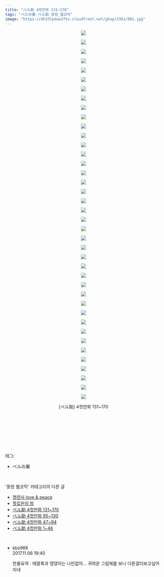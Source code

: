 ```yaml
---
title: "ベル助 4컷만화 131~170"
tags: "ベルの巣 ベル助 동방_웹코믹"
image: "https://dh33lpduw37to.cloudfront.net/ghap/3361/001.jpg"
---
```

<div class="article">
<p style="text-align: center; clear: none; float: none;"><img src="{{ site.imgserver2 }}/ghap/3361/001.jpg"/></p>
<p style="text-align: center; clear: none; float: none;"><img src="{{ site.imgserver2 }}/ghap/3361/002.jpg"/></p>
<p style="text-align: center; clear: none; float: none;"><img src="{{ site.imgserver2 }}/ghap/3361/003.jpg"/></p>
<p style="text-align: center; clear: none; float: none;"><img src="{{ site.imgserver2 }}/ghap/3361/004.jpg"/></p>
<p style="text-align: center; clear: none; float: none;"><img src="{{ site.imgserver2 }}/ghap/3361/005.jpg"/></p>
<p style="text-align: center; clear: none; float: none;"><img src="{{ site.imgserver2 }}/ghap/3361/006.jpg"/></p>
<p style="text-align: center; clear: none; float: none;"><img src="{{ site.imgserver2 }}/ghap/3361/007.jpg"/></p>
<p style="text-align: center; clear: none; float: none;"><img src="{{ site.imgserver2 }}/ghap/3361/008.jpg"/></p>
<p style="text-align: center; clear: none; float: none;"><img src="{{ site.imgserver2 }}/ghap/3361/009.jpg"/></p>
<p style="text-align: center; clear: none; float: none;"><img src="{{ site.imgserver2 }}/ghap/3361/010.jpg"/></p>
<p style="text-align: center; clear: none; float: none;"><img src="{{ site.imgserver2 }}/ghap/3361/011.jpg"/></p>
<p style="text-align: center; clear: none; float: none;"><img src="{{ site.imgserver2 }}/ghap/3361/012.jpg"/></p>
<p style="text-align: center; clear: none; float: none;"><img src="{{ site.imgserver2 }}/ghap/3361/013.jpg"/></p>
<p style="text-align: center; clear: none; float: none;"><img src="{{ site.imgserver2 }}/ghap/3361/014.jpg"/></p>
<p style="text-align: center; clear: none; float: none;"><img src="{{ site.imgserver2 }}/ghap/3361/015.jpg"/></p>
<p style="text-align: center; clear: none; float: none;"><img src="{{ site.imgserver2 }}/ghap/3361/016.jpg"/></p>
<p style="text-align: center; clear: none; float: none;"><img src="{{ site.imgserver2 }}/ghap/3361/017.jpg"/></p>
<p style="text-align: center; clear: none; float: none;"><img src="{{ site.imgserver2 }}/ghap/3361/018.jpg"/></p>
<p style="text-align: center; clear: none; float: none;"><img src="{{ site.imgserver2 }}/ghap/3361/019.jpg"/></p>
<p style="text-align: center; clear: none; float: none;"><img src="{{ site.imgserver2 }}/ghap/3361/020.jpg"/></p>
<p style="text-align: center; clear: none; float: none;"><img src="{{ site.imgserver2 }}/ghap/3361/021.jpg"/></p>
<p style="text-align: center; clear: none; float: none;"><img src="{{ site.imgserver2 }}/ghap/3361/022.jpg"/></p>
<p style="text-align: center; clear: none; float: none;"><img src="{{ site.imgserver2 }}/ghap/3361/023.jpg"/></p>
<p style="text-align: center; clear: none; float: none;"><img src="{{ site.imgserver2 }}/ghap/3361/024.jpg"/></p>
<p style="text-align: center; clear: none; float: none;"><img src="{{ site.imgserver2 }}/ghap/3361/025.jpg"/></p>
<p style="text-align: center; clear: none; float: none;"><img src="{{ site.imgserver2 }}/ghap/3361/026.jpg"/></p>
<p style="text-align: center; clear: none; float: none;"><img src="{{ site.imgserver2 }}/ghap/3361/027.jpg"/></p>
<p style="text-align: center; clear: none; float: none;"><img src="{{ site.imgserver2 }}/ghap/3361/028.jpg"/></p>
<p style="text-align: center; clear: none; float: none;"><img src="{{ site.imgserver2 }}/ghap/3361/029.jpg"/></p>
<p style="text-align: center; clear: none; float: none;"><img src="{{ site.imgserver2 }}/ghap/3361/030.jpg"/></p>
<p style="text-align: center; clear: none; float: none;"><img src="{{ site.imgserver2 }}/ghap/3361/031.jpg"/></p>
<p style="text-align: center; clear: none; float: none;"><img src="{{ site.imgserver2 }}/ghap/3361/032.jpg"/></p>
<p style="text-align: center; clear: none; float: none;"><img src="{{ site.imgserver2 }}/ghap/3361/033.jpg"/></p>
<p style="text-align: center; clear: none; float: none;"><img src="{{ site.imgserver2 }}/ghap/3361/034.jpg"/></p>
<p style="text-align: center; clear: none; float: none;"><img src="{{ site.imgserver2 }}/ghap/3361/035.jpg"/></p>
<p style="text-align: center; clear: none; float: none;"><img src="{{ site.imgserver2 }}/ghap/3361/036.jpg"/></p>
<p style="text-align: center; clear: none; float: none;"><img src="{{ site.imgserver2 }}/ghap/3361/037.jpg"/></p>
<p style="text-align: center; clear: none; float: none;"><img src="{{ site.imgserver2 }}/ghap/3361/038.jpg"/></p>
<p style="text-align: center; clear: none; float: none;"><img src="{{ site.imgserver2 }}/ghap/3361/039.jpg"/></p>
<p style="text-align: center; clear: none; float: none;"><img src="{{ site.imgserver2 }}/ghap/3361/040.jpg"/></p>
<p style="text-align: center; clear: none; float: none;">[ベル助] 4컷만화 131~170</p>
<p style="text-align: center; clear: none; float: none;"><br/></p>
<p style="text-align: center; clear: none; float: none;"><br/></p>
<p><br/></p>
</div><br/>
<div class="tagTrail">
<p>태그: </p>
<ul>
<li>ベルの巣</li>
</ul>
</div><br/>
<div class="another">
<p>'동방 웹코믹' 카테고리의 다른 글</p>
<ul>
<li><a href="/ghap_3365">명련사 love &amp; peace</a></li>
<li><a href="/ghap_3362">할로윈의 밤</a></li>
<li><a href="/ghap_3361">ベル助 4컷만화 131~170</a></li>
<li><a href="/ghap_3360">ベル助 4컷만화 95~130</a></li>
<li><a href="/ghap_3359">ベル助 4컷만화 47~94</a></li>
<li><a href="/ghap_3358">ベル助 4컷만화 1~46</a></li>
</ul>
</div><br/>
<div class="cb_module cb_fluid">
<div class="cb_wrt cb_profile">
<div class="comment">
<ul>
<li class="cb_thumb_off" id="comment15124083">
<div class="cb_comment_area">
<div class="cb_info_area">
<div class="cb_section">
<span class="cb_nick_name">kbs966</span>
</div>
<div class="cb_section">
<span class="cb_date">2017.11.06 19:40 </span>
</div>
</div>
<div class="cb_dsc_comment">
<p class="cb_dsc">
											한줄요약 : 때껄룩과 댕댕이는 나만없어... 귀여운 그림체를 보니 다른걸더보고싶어지네
										</p>
</div>
</div></li>
</ul>
</div>
</div><!-- commentList close -->
</div><br/>
